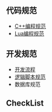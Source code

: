 ## 代码规范
+ [<u>C++编程规范</u>](https://snh48group.yuque.com/lw0nsy/io8dbo/uryepou831u69erk)
+ [<u>Lua编程规范</u>](https://snh48group.yuque.com/lw0nsy/io8dbo/ggyu8g0fh88sl0xd)

## 开发规范
+ [<u>开发流程</u>](https://snh48group.yuque.com/org-wiki-snh48group-ec9yge/acrtcp/lfr1gnks394eac9g)
+ [<u>逻辑脚本规范</u>](https://snh48group.yuque.com/lw0nsy/io8dbo/nd2rzpesl1d98gg6)
+ 数据库规范

## CheckList


